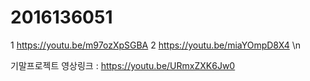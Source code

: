 # 2016136051
1 https://youtu.be/m97ozXpSGBA
2 https://youtu.be/miaYOmpD8X4 \n

 기말프로젝트 영상링크 : https://youtu.be/URmxZXK6Jw0

